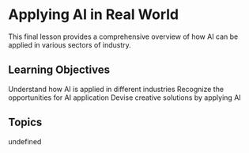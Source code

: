 # Applying AI in Real World

This final lesson provides a comprehensive overview of how AI can be applied in various sectors of industry.

## Learning Objectives
Understand how AI is applied in different industries
Recognize the opportunities for AI application
Devise creative solutions by applying AI

## Topics
undefined